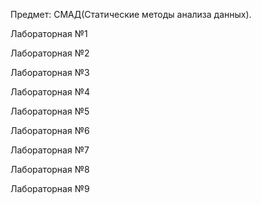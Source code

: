 Предмет: СМАД(Статические методы анализа данных).

Лабораторная №1


Лабораторная №2


Лабораторная №3


Лабораторная №4


Лабораторная №5


Лабораторная №6


Лабораторная №7


Лабораторная №8


Лабораторная №9
